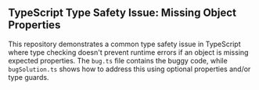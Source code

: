 ## TypeScript Type Safety Issue: Missing Object Properties

This repository demonstrates a common type safety issue in TypeScript where type checking doesn't prevent runtime errors if an object is missing expected properties. The `bug.ts` file contains the buggy code, while `bugSolution.ts` shows how to address this using optional properties and/or type guards.
